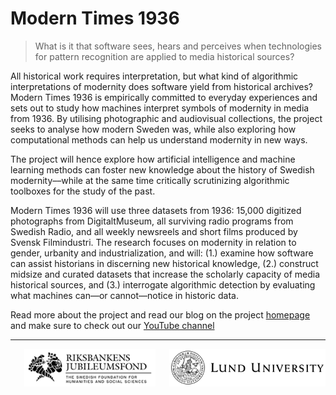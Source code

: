 # Modern Times 1936

> What is it that software sees, hears and perceives when technologies for pattern recognition are applied to
media historical sources?

All historical work requires interpretation, but what kind of algorithmic interpretations of modernity does software yield from historical archives? Modern Times 1936 is empirically committed to everyday experiences and sets out to study how machines interpret symbols of modernity in media from 1936. By utilising photographic and audiovisual collections, the project seeks to analyse how modern Sweden was, while also exploring how computational methods can help us understand modernity in new ways.

The project will hence explore how artificial intelligence and machine learning methods can foster new knowledge about the history of Swedish modernity––while at the same time critically scrutinizing algorithmic toolboxes for the study of the past.

Modern Times 1936 will use three datasets from 1936: 15,000 digitized photographs from DigitaltMuseum, all surviving radio programs from Swedish Radio, and all weekly newsreels and short films produced by Svensk Filmindustri. The research focuses on modernity in relation to gender, urbanity and industrialization, and will: (1.) examine how software can assist historians in discerning new historical knowledge, (2.) construct midsize and curated datasets that increase the scholarly capacity of media historical sources, and (3.) interrogate algorithmic detection by evaluating what machines can—or cannot—notice in historic data.

Read more about the project and read our blog on the project [homepage](https://www.modernatider1936.se/) and make sure to check out our [YouTube channel](https://www.youtube.com/@modernatider1936)

---

<p align="center" width="70%">
<a href="https://www.rj.se/en" target="_blank"><img src="img/logo-en-rj.png" alt="Riksbankens Jubileumsfond" height=60></a>
<a href="https://www.lunduniversity.lu.se/" target="_blank"><img src="img/logo-en-lund.png" alt="Lund University" height=60 style="float: right"></a>
<p>
